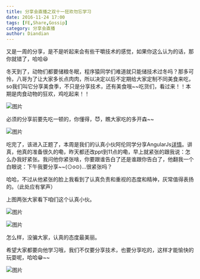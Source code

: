 ```yaml
---
title: 分享会直播之双十一狂欢勿忘学习
date: 2016-11-24 17:00
tags: [FE,Share,Gossip]
category: 分享会直播
author: Diandian
---
```


又是一周的分享，是不是听起来会有些干嚼技术的感觉，如果你这么认为的话，那你就错了，哈哈😆

冬天到了，动物们都要储粮冬眠，程序猿同学们难道就只能储技术过冬吗？那多可怜，八哥为了让大家多长点肉肉，所以决定以后不定期给大家定制不同美食来吃，so我们叫它分享美食季，不只是分享技术，还有美食哦~~吃货们，看过来！！本期是肉食动物的狂欢，鸡吃起来！！

<!--more-->

![图片](/images/share/5-1.png)

必须的分享前要先吃一顿的，你懂得，😈，瞧大家吃的多开森~~

![图片](/images/share/5-2.png)

吃完了，该进入正题了，本周是我们的认真小伙阿伦同学分享AngularJs[详情](https://github.com/AlanZhang001/angularjs/blob/master/Angularjs%20%E5%88%86%E4%BA%AB.md)。讲真，他真的准备很久的嘞，昨天都还改ppt到11点的嘞，早上就紧张的跟我说：怎么办我好紧张。我问他你紧张啥，你要跟谁告白了还是谁跟你告白了，他翻我一个白眼说：下午我要分享~~(⊙o⊙)…很紧张吗？

哈哈，不过从他紧张的脸上我看到了认真负责和重视的态度和精神，灰常值得表扬的。（此处应有掌声）

上图两张大家看下咱们这个认真小伙。

![图片](/images/share/5-3.png)

![图片](/images/share/5-4.png)

怎么样，没骗大家，认真的态度最美丽。

希望大家都要向他学习哦，我们不仅要分享技术，也要分享吃的，这样才能愉快的玩耍呢，哈哈😁~~

![图片](/images/share/5-5.gif)
